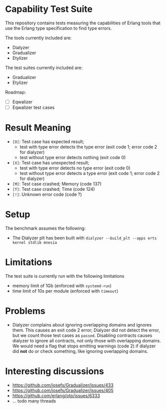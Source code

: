 # Capability Test Suite

This repository contains tests measuring the capabilities of Erlang tools that use the Erlang type specification to find type errors.

The tools currently included are:

* Dialyzer
* Gradualizer
* Etylizer

The test suites currently included are:

* Gradualizer
* Etylizer


Roadmap:

* [ ] Eqwalizer
* [ ] Eqwalizer test cases

# Result Meaning

* `[O]`: Test case has expected result; 
  * test with type error detects the type error (exit code 1; error code 2 for dialyzer)
  * test without type error detects nothing (exit code 0)
* `[X]`: Test case has unexpected result; 
  * test with type error detects no type error (exit code 0)
  * test without type error detects a type error (exit code 1; error code 2 for dialyzer)
* `[M]`: Test case crashed; Memory (code 137)
* `[T]`: Test case crashed; Time (code 124)
* `[!]`: Unknown error code (code ?)



# Setup

The benchmark assumes the following:

* The Dialyzer plt has been built with `dialyzer --build_plt --apps erts kernel stdlib mnesia`

# Limitations

The test suite is currently run with the following limitations

* memory limit of 1Gb (enforced with `systemd-run`)
* time limit of 10s per module (enforced with `timeout`)

# Problems

* Dialyzer complains about ignoring overlapping domains and ignores them.
  This causes an exit code 2 error; Dialyzer did not detect the
  error, but we count those test cases as `passed`. Disabling contracts causes
  dialyzer to ignore all contracts, not only those with overlapping domains. We
  would need a flag that stops emitting warnings (code 2) if dialyzer did
  **not** do or check something, like ignoring overlapping domains.


# Interesting discussions

* https://github.com/josefs/Gradualizer/issues/433
* https://github.com/josefs/Gradualizer/issues/405
* https://github.com/erlang/otp/issues/6333
* ... todo many threads
